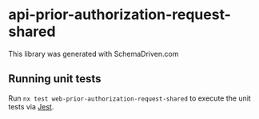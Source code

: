 
# api-prior-authorization-request-shared

This library was generated with SchemaDriven.com

## Running unit tests

Run `nx test web-prior-authorization-request-shared` to execute the unit tests via [Jest](https://jestjs.io).


